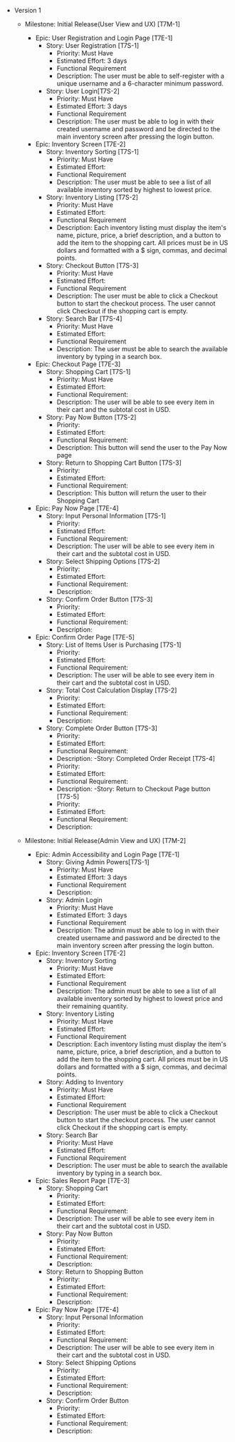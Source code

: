 -   Version 1
    -   Milestone: Initial Release(User View and UX) [T7M-1]
        -   Epic: User Registration and Login Page [T7E-1]
            -   Story: User Registration [T7S-1]
                -   Priority: Must Have
                -   Estimated Effort: 3 days
                -   Functional Requirement
                -   Description: The user must be able to self-register with a unique username and a 6-character minimum password.
               - Story: User Login[T7S-2]
	              - Priority: Must Have
	              -  Estimated Effort: 3 days
	              - Functional Requirement
	              - Description: The user must be able to log in with their created username and password and be directed to the main inventory screen after pressing the login button. 
	    - Epic: Inventory Screen [T7E-2]
             - Story: Inventory Sorting [T7S-1]
               - Priority: Must Have
               - Estimated Effort:
               - Functional Requirement
               - Description: The user must be able to see a list of all available inventory sorted by highest to lowest price.
             - Story: Inventory Listing [T7S-2]
                 - Priority: Must Have
                 - Estimated Effort:
                 - Functional Requirement
                 - Description: Each inventory listing must display the item's name, picture, price, a brief description, and a button to add the item to the shopping cart. All prices must be in US dollars and formatted with a $ sign, commas, and decimal points.
             - Story: Checkout Button [T7S-3]
                 - Priority: Must Have
                 - Estimated Effort: 
                 - Functional Requirement
                 - Description: The user must be able to click a Checkout button to start the checkout process. The user cannot click Checkout if the shopping cart is empty.     	
             - Story: Search Bar [T7S-4]
                 - Priority: Must Have
                 - Estimated Effort:
                 - Functional Requirement
                 - Description: The user must be able to search the available inventory by typing in a search box.
        - Epic: Checkout Page [T7E-3]
             - Story: Shopping Cart [T7S-1]
                 - Priority: Must Have
                 - Estimated Effort: 
                 - Functional Requirement:
                 - Description: The user will be able to see every item in their cart and the subtotal cost in USD.
             - Story: Pay Now Button [T7S-2]
                 - Priority:
                 - Estimated Effort:
                 - Functional Requirement:
                 - Description: This button will send the user to the Pay Now page
             - Story: Return to Shopping Cart Button [T7S-3]
               - Priority:
               - Estimated Effort:
               - Functional Requirement:
               - Description: This button will return the user to their Shopping Cart
        - Epic: Pay Now Page [T7E-4]
             - Story: Input Personal Information [T7S-1]
               - Priority:
               - Estimated Effort:
               - Functional Requirement:
               - Description: The user will be able to see every item in their cart and the subtotal cost in USD.
             - Story: Select Shipping Options [T7S-2]
                 - Priority:
                 - Estimated Effort:
                 - Functional Requirement:
                 - Description:
             - Story: Confirm Order Button [T7S-3]
                 - Priority:
                 - Estimated Effort:
                 - Functional Requirement:
                 - Description:
        - Epic: Confirm Order Page [T7E-5]
             - Story: List of Items User is Purchasing [T7S-1]
                 - Priority:
                 - Estimated Effort:
                 - Functional Requirement:
                 - Description: The user will be able to see every item in their cart and the subtotal cost in USD.
             - Story: Total Cost Calculation Display [T7S-2]
                 - Priority:
                 - Estimated Effort:
                 - Functional Requirement:
                 - Description:
             - Story: Complete Order Button [T7S-3]
                 - Priority:
                 - Estimated Effort:
                 - Functional Requirement:
                 - Description:
             -Story: Completed Order Receipt [T7S-4]
                 - Priority:
                 - Estimated Effort:
                 - Functional Requirement:
                 - Description:
             -Story: Return to Checkout Page button [T7S-5]
                 - Priority:
                 - Estimated Effort:
                 - Functional Requirement:
                 - Description:
               
    -   Milestone: Initial Release(Admin View and UX) [T7M-2]
        -   Epic: Admin Accessibility and Login Page [T7E-1]
            -   Story: Giving Admin Powers[T7S-1]
                -   Priority: Must Have
                -   Estimated Effort: 3 days
                -   Functional Requirement
                -   Description: 
            - Story: Admin Login
                - Priority: Must Have
                -  Estimated Effort: 3 days
                - Functional Requirement
                - Description: The admin must be able to log in with their created username and password and be directed to the main inventory screen after pressing the login button.
        - Epic: Inventory Screen [T7E-2]
            - Story: Inventory Sorting
                - Priority: Must Have
                - Estimated Effort:
                - Functional Requirement
                - Description: The admin must be able to see a list of all available inventory sorted by highest to lowest price and their remaining quantity.
            - Story: Inventory Listing
                - Priority: Must Have
                - Estimated Effort:
                - Functional Requirement
                - Description: Each inventory listing must display the item's name, picture, price, a brief description, and a button to add the item to the shopping cart. All prices must be in US dollars and formatted with a $ sign, commas, and decimal points.
            - Story: Adding to Inventory
                - Priority: Must Have
                - Estimated Effort:
                - Functional Requirement
                - Description: The user must be able to click a Checkout button to start the checkout process. The user cannot click Checkout if the shopping cart is empty.
            - Story: Search Bar
                - Priority: Must Have
                - Estimated Effort:
                - Functional Requirement
                - Description: The user must be able to search the available inventory by typing in a search box.
        - Epic: Sales Report Page [T7E-3]
            - Story: Shopping Cart
                - Priority:
                - Estimated Effort:
                - Functional Requirement:
                - Description: The user will be able to see every item in their cart and the subtotal cost in USD.
            - Story: Pay Now Button
                - Priority:
                - Estimated Effort:
                - Functional Requirement:
                - Description:
            - Story: Return to Shopping Button
                - Priority:
                - Estimated Effort:
                - Functional Requirement:
                - Description:
        - Epic: Pay Now Page [T7E-4]
            - Story: Input Personal Information
                - Priority:
                - Estimated Effort:
                - Functional Requirement:
                - Description: The user will be able to see every item in their cart and the subtotal cost in USD.
            - Story: Select Shipping Options
                - Priority:
                - Estimated Effort:
                - Functional Requirement:
                - Description:
            - Story: Confirm Order Button
                - Priority:
                - Estimated Effort:
                - Functional Requirement:
                - Description:
        
